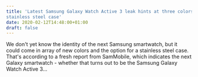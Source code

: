 ```yaml
---
title: 'Latest Samsung Galaxy Watch Active 3 leak hints at three colors and
stainless steel case'
date: 2020-02-12T14:48:00+01:00
draft: false
---
```


We don't yet know the identity of the next Samsung smartwatch, but it could come in array of new colors and the option for a stainless steel case. That's according to a fresh report from SamMobile, which indicates the next Galaxy smartwatch - whether that turns out to be the Samsung Galaxy Watch Active 3…